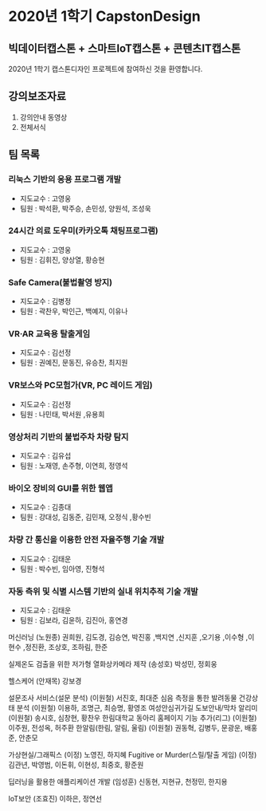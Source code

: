 # 2020년 1학기 CapstonDesign

## 빅데이터캡스톤 + 스마트IoT캡스톤 + 콘텐츠IT캡스톤
2020년 1학기 캡스톤디자인 프로젝트에 참여하신 것을 환영합니다.

## 강의보조자료
1. 강의안내 동영상
3. 전체서식

## 팀 목록
### 리눅스 기반의 응용 프로그램 개발 
  * 지도교수 : 고영웅  
  * 팀원 : 박석환, 박주승, 손민성, 양원석, 조성욱  
### 24시간 의료 도우미(카카오톡 채팅프로그램) 
  * 지도교수 : 고영웅  
  * 팀원 : 김휘진, 양상열, 황승현  
### Safe Camera(불법촬영 방지) 
  * 지도교수 : 김병정  
  * 팀원 : 곽찬우, 박인근, 백예지, 이유나  
### VR·AR 교육용 탈출게임 
  * 지도교수 : 김선정  
  * 팀원 : 권예진, 문동진, 유승찬, 최지원  
### VR보스와 PC모험가(VR, PC 레이드 게임) 
  * 지도교수 : 김선정  
  * 팀원 : 나민태, 박서원 ,유용희
### 영상처리 기반의 불법주차 차량 탐지 
  * 지도교수 : 김유섭
  * 팀원 : 노재영, 손주형, 이연희, 정영석
### 바이오 장비의 GUI를 위한 웹앱
  * 지도교수 : 김종대  
  * 팀원 : 강대성, 김동준, 김민재, 오정식 ,황수빈
### 차량 간 통신을 이용한 안전 자율주행 기술 개발
  * 지도교수 : 김태운     
  * 팀원 : 박수빈, 임아영, 진형석
### 자동 측위 및 식별 시스템 기반의 실내 위치추적 기술 개발  
  * 지도교수 : 김태운
  * 팀원 : 김보라, 김윤하, 김진아, 홍연경  
  

머신러닝 (노원종) 권희원, 김도경, 김승연, 박진홍 ,백지연 ,신지훈 ,오기용 ,이수형 ,이현수 ,정진환, 조상호, 조하림, 한준

실제온도 검출을 위한 저가형 열화상카메라 제작 (송성호) 박성민, 정회웅

헬스케어 (안재목) 강보경

설문조사 서비스(설문 분석) (이원철) 서진호, 최대준 
심음 측정을 통한 발려동물 건강상태 분석 (이원철) 이용하, 조명근, 최승명, 황영조 
여성안심귀가길 도보안내/막차 알리미 (이원철) 송시호, 심창현, 황찬우
한림대학교 동아리 홈페이지 기능 추가(리그) (이원철) 이주원, 전성옥, 허주환
한알림(한림, 알림, 울림) (이원철) 권동혁, 김병두, 문광운, 배홍준, 안춘모

가상현실/그래픽스 (이정) 노영진, 하지혜 
Fugitive or Murder(스릴/탈출 게임) (이정) 김관년, 박영범, 이돈휘, 이현성, 최중호, 황준원

딥러닝을 활용한 애플리케이션 개발 (임성훈) 신동현, 지현규, 천정민, 한지용

IoT보안 (조효진) 이하은, 정연선


